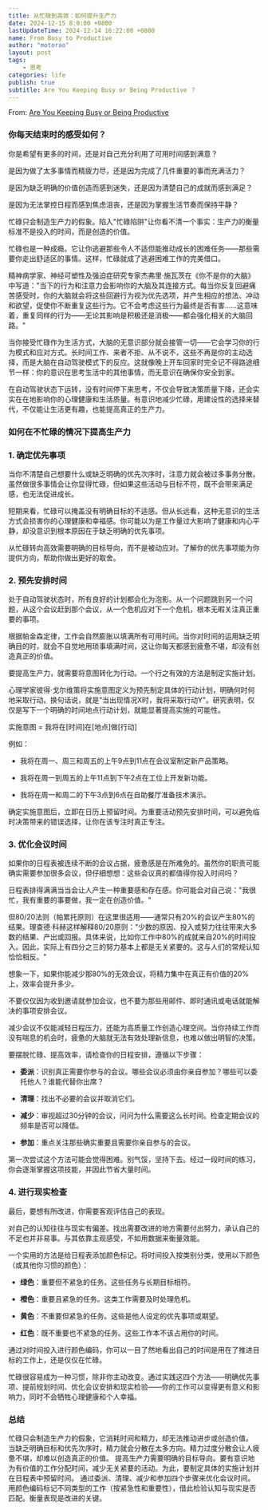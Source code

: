 ```yaml
---
title: 从忙碌到高效：如何提升生产力
date: 2024-12-15 8:0:00 +0800
lastUpdateTime: 2024-12-14 16:22:00 +0800
name: From Busy to Productive
author: "motorao"
layout: post
tags: 
    - 思考
categories: life
publish: true
subtitle: Are You Keeping Busy or Being Productive ？
---
```

From: [Are You Keeping Busy or Being Productive](https://www.techtello.com/are-you-keeping-busy-or-being-productive/)

### 你每天结束时的感受如何？

你是希望有更多的时间，还是对自己充分利用了可用时间感到满意？

是因为做了太多事情而精疲力尽，还是因为完成了几件重要的事而充满活力？

是因为缺乏明确的价值创造而感到迷失，还是因为清楚自己的成就而感到满足？

是因为无法掌控日程而感到焦虑沮丧，还是因为掌握生活节奏而保持平静？

忙碌只会制造生产力的假象。陷入"忙碌陷阱"让你看不清一个事实：生产力的衡量标准不是投入的时间，而是创造的价值。

忙碌也是一种成瘾。它让你逃避那些令人不适但能推动成长的困难任务——那些需要你走出舒适区的事情。这样，忙碌就成了逃避困难工作的完美借口。

精神病学家、神经可塑性及强迫症研究专家杰弗里·施瓦茨在《你不是你的大脑》中写道："当下的行为和注意力会影响你的大脑及其连接方式。每当你反复回避痛苦感受时，你的大脑就会将这些回避行为视为优先选项，并产生相应的想法、冲动和欲望，促使你不断重复这些行为。它不会考虑这些行为最终是否有害……这意味着，重复同样的行为——无论其影响是积极还是消极——都会强化相关的大脑回路。"

当你接受忙碌作为生活方式，大脑的无意识部分就会接管一切——它会学习你的行为模式和应对方式。长时间工作、来者不拒、从不说不，这些不再是你的主动选择，而是大脑在自动驾驶模式下的反应。这就像晚上开车回家时完全记不得路途细节一样：你的意识在思考生活中的其他事情，而无意识在确保你安全到家。

在自动驾驶状态下运转，没有时间停下来思考，不仅会导致决策质量下降，还会实实在在地影响你的心理健康和生活质量。有意识地减少忙碌，用建设性的选择来替代，不仅能让生活更有趣，也能提高真正的生产力。

### 如何在不忙碌的情况下提高生产力

### 1. 确定优先事项

当你不清楚自己想要什么或缺乏明确的优先次序时，注意力就会被过多事务分散。虽然做很多事情会让你显得忙碌，但如果这些活动与目标不符，既不会带来满足感，也无法促进成长。

短期来看，忙碌可以掩盖没有明确目标的不适感。但从长远看，这种无意识的生活方式会损害你的心理健康和幸福感。你可能以为是工作量过大影响了健康和内心平静，却没意识到根本原因在于缺乏明确的优先事项。

从忙碌转向高效需要明确的目标导向，而不是被动应对。了解你的优先事项能为你提供方向，帮助你做出更好的取舍。

### 2. 预先安排时间

处于自动驾驶状态时，所有良好的计划都会化为泡影。从一个问题跳到另一个问题，从这个会议赶到那个会议，从一个危机应对下一个危机，根本无暇关注真正重要的事项。

根据帕金森定律，工作会自然膨胀以填满所有可用时间。当你对时间的运用缺乏明确目的时，就会不自觉地用琐事填满时间，这让你每天都感到疲惫不堪，却没有创造真正的价值。

要提高生产力，就需要将意图转化为行动。一个行之有效的方法是制定实施计划。

心理学家彼得·戈尔维策将实施意图定义为预先制定具体的行动计划，明确何时何地采取行动。换句话说，就是"当出现情况X时，我将采取行动Y"。研究表明，仅仅是写下一个明确的时间地点行动计划，就能显著提高实施的可能性。

实施意图 = 我将在[时间]在[地点]做[行动]

例如：

* 我将在周一、周三和周五的上午9点到11点在会议室制定新产品策略。

* 我将在周一到周五的上午11点到下午2点在工位上开发新功能。

* 我将在周一和周二的下午3点到6点在自助餐厅准备技术演示。

确定实施意图后，立即在日历上预留时间。为重要活动预先安排时间，可以避免临时决策带来的错误选择，让你在该专注时真正专注。

### 3. 优化会议时间

如果你的日程表被连续不断的会议占据，疲惫感是在所难免的。虽然你的职责可能确实需要参加很多会议，但仔细想想：这些会议真的都值得你投入时间吗？

日程表排得满满当当会让人产生一种重要感和存在感。你可能会对自己说："我很忙，我有重要的事要做，我一定在创造价值。"

但80/20法则（帕累托原则）在这里很适用——通常只有20%的会议产生80%的结果。理查德·科赫这样解释80/20原则："少数的原因、投入或努力往往带来大多数的结果、产出或回报。具体来说，比如你工作中80%的成就来自20%的时间投入。因此，实际上有四分之三的努力基本上都是无关紧要的。这与人们的常规认知恰恰相反。"

想象一下，如果你能减少那80%的无效会议，将精力集中在真正有价值的20%上，效率会提升多少。

不要仅仅因为收到邀请就参加会议，也不要为那些用邮件、即时通讯或电话就能解决的事项安排会议。

减少会议不仅能减轻日程压力，还能为高质量工作创造心理空间。当你持续工作而没有喘息的机会时，疲惫的大脑就无法有效处理新信息，也难以做出明智的决策。

要摆脱忙碌、提高效率，请检查你的日程安排，遵循以下步骤：

* **委派**：识别真正需要你参与的会议。哪些会议必须由你亲自参加？哪些可以委托他人？谁能代替你出席？

* **清理**：找出不必要的会议并取消它们。

* **减少**：审视超过30分钟的会议，问问为什么需要这么长时间。检查定期会议的频率是否可以降低。

* **参加**：重点关注那些确实重要且需要你亲自参与的会议。

第一次尝试这个方法可能会觉得困难。别气馁，坚持下去。经过一段时间的练习，你会逐渐掌握这项技能，并因此节省大量时间。

### 4. 进行现实检查

最后，要想有所改进，你需要客观评估自己的表现。

对自己的认知往往与现实有偏差。找出需要改进的地方需要付出努力，承认自己的不足也并非易事。与其依靠主观感受，不如用数据来衡量效能。

一个实用的方法是给日程表添加颜色标记。将时间投入按类别分类，使用以下颜色（或其他你习惯的颜色）：

* **绿色**：重要但不紧急的任务。这些任务与长期目标相符。

* **橙色**：重要且紧急的任务。这类工作需要及时处理危机。

* **黄色**：不重要但紧急的任务。这些是他人设定的优先事项或期望。

* **红色**：既不重要也不紧急的任务。这些工作本不该占用你的时间。

通过对时间投入进行颜色编码，你可以一目了然地看出自己的时间是用在了推进目标的工作上，还是仅仅在忙碌。

忙碌很容易成为一种习惯，除非你主动改变。通过实践这四个方法——明确优先事项、提前规划时间、优化会议安排和现实检验——你的工作可以变得更有意义和影响力，同时不会牺牲心理健康和个人幸福。

### 总结

忙碌只会制造生产力的假象，它消耗时间和精力，却无法推动进步或创造价值。
当缺乏明确目标和优先次序时，精力就会分散在太多方向。精力过度分散会让人疲惫不堪，却难以创造真正的价值。
提高生产力需要明确的目标导向。要有意识地为有价值的工作分配时间，减少无关紧要的活动。为此，要制定具体的实施计划并在日程表中预留时间。
通过委派、清理、减少和参加四个步骤来优化会议时间。
用颜色编码标记不同类型的工作（按紧急性和重要性），借此检验认知与现实是否匹配。衡量表现是改进的关键。
